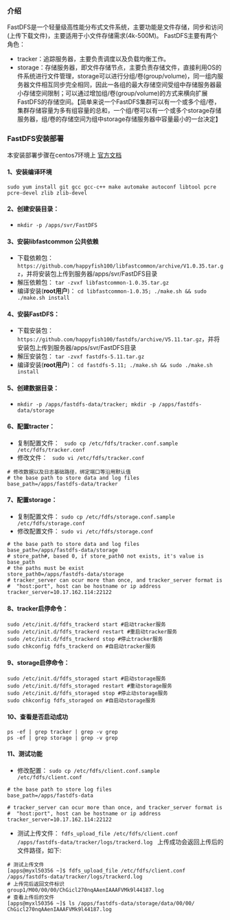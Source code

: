 ### 介绍
FastDFS是一个轻量级高性能分布式文件系统，主要功能是文件存储，同步和访问(上传下载文件)，主要适用于小文件存储需求(4k-500M)。
FastDFS主要有两个角色：
 * tracker：追踪服务器，主要负责调度以及负载均衡工作。
 * storage：存储服务器，即文件存储节点，主要负责存储文件，直接利用OS的件系统进行文件管理，storage可以进行分组/卷(group/volume)，同一组内服务器文件相互同步完全相同，因此一各组的最大存储空间受组中存储服务器最小存储空间限制；可以通过增加组/卷(group/volume)的方式来横向扩展FastDFS的存储空间。【简单来说一个FastDFS集群可以有一个或多个组/卷，集群存储容量为多有组容量的总和，一个组/卷可以有一个或多个storage存储服务器，组/卷的存储空间为组中storage存储服务器中容量最小的一台决定】

### FastDFS安装部署
本安装部署步骤在centos7环境上
[官方文档](https://github.com/happyfish100/fastdfs/wiki)
#### 1、安装编译环境
```
sudo yum install git gcc gcc-c++ make automake autoconf libtool pcre pcre-devel zlib zlib-devel
```
#### 2、创建安装目录：
 * ```mkdir -p /apps/svr/FastDFS```

#### 3、安装libfastcommon 公共依赖
 * 下载依赖包： ```https://github.com/happyfish100/libfastcommon/archive/V1.0.35.tar.gz```，并将安装包上传到服务器/apps/svr/FastDFS目录
 * 解压依赖包： ```tar -zvxf libfastcommon-1.0.35.tar.gz```
 * 编译安装(**root用户**)： ```cd libfastcommon-1.0.35; ./make.sh && sudo ./make.sh install```

#### 4、安装FastDFS：
 * 下载安装包： ```https://github.com/happyfish100/fastdfs/archive/V5.11.tar.gz```，并将安装包上传到服务器/apps/svr/FastDFS目录
 * 解压安装包： ```tar -zvxf fastdfs-5.11.tar.gz```
 * 编译安装(**root用户**)： ```cd fastdfs-5.11; ./make.sh && sudo ./make.sh install```

#### 5、创建数据目录：
 * ```mkdir -p /apps/fastdfs-data/tracker; mkdir -p /apps/fastdfs-data/storage```

#### 6、配置tracter：
 * 复制配置文件： ``` sudo cp /etc/fdfs/tracker.conf.sample /etc/fdfs/tracker.conf```
 * 修改文件： ``` sudo vi /etc/fdfs/tracker.conf```
```
# 修改数据以及日志基础路径，绑定端口等沿用默认值
# the base path to store data and log files
base_path=/apps/fastdfs-data/tracker
```

#### 7、配置storage：
 * 复制配置文件： ```sudo cp /etc/fdfs/storage.conf.sample /etc/fdfs/storage.conf```
 * 修改配置文件： ```sudo vi /etc/fdfs/storage.conf```
```
# the base path to store data and log files
base_path=/apps/fastdfs-data/storage
# store_path#, based 0, if store_path0 not exists, it's value is base_path
# the paths must be exist
store_path0=/apps/fastdfs-data/storage
# tracker_server can ocur more than once, and tracker_server format is
#  "host:port", host can be hostname or ip address
tracker_server=10.17.162.114:22122
```

#### 8、tracker启停命令：
```
sudo /etc/init.d/fdfs_trackerd start #启动tracker服务
sudo /etc/init.d/fdfs_trackerd restart #重启动tracker服务
sudo /etc/init.d/fdfs_trackerd stop #停止tracker服务
sudo chkconfig fdfs_trackerd on #自启动tracker服务
```

#### 9、storage启停命令：
```
sudo /etc/init.d/fdfs_storaged start #启动storage服务
sudo /etc/init.d/fdfs_storaged restart #重动storage服务
sudo /etc/init.d/fdfs_storaged stop #停止动storage服务
sudo chkconfig fdfs_storaged on #自启动storage服务
```

#### 10、查看是否启动成功
```
ps -ef | grep tracker | grep -v grep
ps -ef | grep storage | grep -v grep
```

#### 11、测试功能
 * 修改配置： ```sudo cp /etc/fdfs/client.conf.sample /etc/fdfs/client.conf```
```
# the base path to store log files
base_path=/apps/fastdfs-data

# tracker_server can ocur more than once, and tracker_server format is
#  "host:port", host can be hostname or ip address
tracker_server=10.17.162.114:22122
```
 * 测试上传文件： ```fdfs_upload_file /etc/fdfs/client.conf /apps/fastdfs-data/tracker/logs/trackerd.log ```
上传成功会返回上传后的文件路径，如下:
```
# 测试上传文件
[apps@myxl50356 ~]$ fdfs_upload_file /etc/fdfs/client.conf /apps/fastdfs-data/tracker/logs/trackerd.log
# 上传完后返回文件标识
group1/M00/00/00/ChGicl270nqAAenIAAAFVMk9l44187.log
# 查看上传后的文件
[apps@myxl50356 ~]$ ls /apps/fastdfs-data/storage/data/00/00/
ChGicl270nqAAenIAAAFVMk9l44187.log
```
